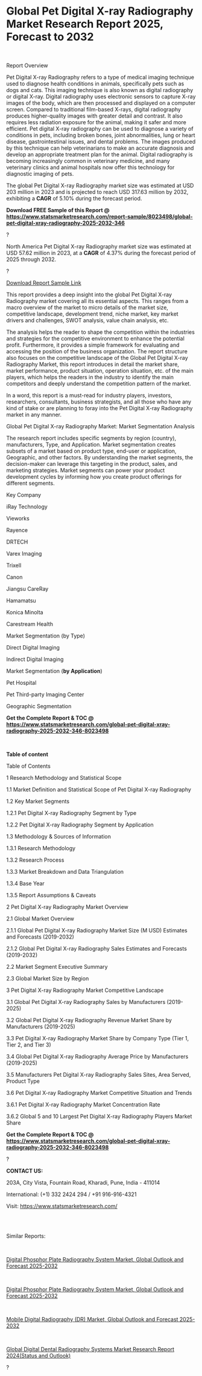 <h1>Global Pet Digital X-ray Radiography Market Research Report 2025, Forecast to 2032</h1><br/><p>Report Overview</p>
 
 
 
 <p>Pet Digital X-ray Radiography refers to a type of medical imaging technique used to diagnose health conditions in animals, specifically pets such as dogs and cats. This imaging technique is also known as digital radiography or digital X-ray. Digital radiography uses electronic sensors to capture X-ray images of the body, which are then processed and displayed on a computer screen. Compared to traditional film-based X-rays, digital radiography produces higher-quality images with greater detail and contrast. It also requires less radiation exposure for the animal, making it safer and more efficient. Pet digital X-ray radiography can be used to diagnose a variety of conditions in pets, including broken bones, joint abnormalities, lung or heart disease, gastrointestinal issues, and dental problems. The images produced by this technique can help veterinarians to make an accurate diagnosis and develop an appropriate treatment plan for the animal. Digital radiography is becoming increasingly common in veterinary medicine, and many veterinary clinics and animal hospitals now offer this technology for diagnostic imaging of pets.</p>
 
 
 
 <p>The global Pet Digital X-ray Radiography market size was estimated at USD 203 million in 2023 and is projected to reach USD 317.63 million by 2032, exhibiting a <strong>CAGR</strong> of 5.10% during the forecast period.</p>
 
 
 
 <div><b>Download FREE Sample of this Report @ <a href="https://www.statsmarketresearch.com/download-free-sample/8023498/global-pet-digital-xray-radiography-2025-2032-346">https://www.statsmarketresearch.com/report-sample/8023498/global-pet-digital-xray-radiography-2025-2032-346</a></b></div>
 
 
 
 <p>? </p>
 
 
 
 <p>North America Pet Digital X-ray Radiography market size was estimated at USD 57.62 million in 2023, at a <strong>CAGR</strong> of 4.37% during the forecast period of 2025 through 2032.</p>
 
 
 
 <p>? </p>
 
 
 
 <p><a href="https://www.statsmarketresearch.com/download-free-sample/8023498/global-pet-digital-xray-radiography-2025-2032-346">Download Report Sample Link</a></p>
 
 
 
 <p>This report provides a deep insight into the global Pet Digital X-ray Radiography market covering all its essential aspects. This ranges from a macro overview of the market to micro details of the market size, competitive landscape, development trend, niche market, key market drivers and challenges, SWOT analysis, value chain analysis, etc.</p>
 
 
 
 <p>The analysis helps the reader to shape the competition within the industries and strategies for the competitive environment to enhance the potential profit. Furthermore, it provides a simple framework for evaluating and accessing the position of the business organization. The report structure also focuses on the competitive landscape of the Global Pet Digital X-ray Radiography Market, this report introduces in detail the market share, market performance, product situation, operation situation, etc. of the main players, which helps the readers in the industry to identify the main competitors and deeply understand the competition pattern of the market.</p>
 
 
 
 <p>In a word, this report is a must-read for industry players, investors, researchers, consultants, business strategists, and all those who have any kind of stake or are planning to foray into the Pet Digital X-ray Radiography market in any manner.</p>
 
 
 
 <p>Global Pet Digital X-ray Radiography Market: Market Segmentation Analysis</p>
 
 
 
 <p>The research report includes specific segments by region (country), manufacturers, Type, and Application. Market segmentation creates subsets of a market based on product type, end-user or application, Geographic, and other factors. By understanding the market segments, the decision-maker can leverage this targeting in the product, sales, and marketing strategies. Market segments can power your product development cycles by informing how you create product offerings for different segments.</p>
 
 
 
 <p>Key Company</p>
 
 
 
 <p>iRay Technology</p>
 
 
 
 <p>Vieworks</p>
 
 
 
 <p>Rayence</p>
 
 
 
 <p>DRTECH</p>
 
 
 
 <p>Varex Imaging</p>
 
 
 
 <p>Trixell</p>
 
 
 
 <p>Canon</p>
 
 
 
 <p>Jiangsu CareRay</p>
 
 
 
 <p>Hamamatsu</p>
 
 
 
 <p>Konica Minolta</p>
 
 
 
 <p>Carestream Health</p>
 
 
 
 <p>Market Segmentation (by Type)</p>
 
 
 
 <p>Direct Digital Imaging</p>
 
 
 
 <p>Indirect Digital Imaging</p>
 
 
 
 <p>Market Segmentation (<strong>by Application</strong>)</p>
 
 
 
 <p>Pet Hospital</p>
 
 
 
 <p>Pet Third-party Imaging Center</p>
 
 
 
 <p>Geographic Segmentation</p>
 
 
 
 <div><b>Get the Complete Report & TOC @ <a href="https://www.statsmarketresearch.com/global-pet-digital-xray-radiography-2025-2032-346-8023498">https://www.statsmarketresearch.com/global-pet-digital-xray-radiography-2025-2032-346-8023498</a></b></div>
 
 
 
 <p><br />
 
 <b>Table of content</b></p>
 
 
 
 <p>Table of Contents<br />
 
 1 Research Methodology and Statistical Scope<br />
 
 1.1 Market Definition and Statistical Scope of Pet Digital X-ray Radiography<br />
 
 1.2 Key Market Segments<br />
 
 1.2.1 Pet Digital X-ray Radiography Segment by Type<br />
 
 1.2.2 Pet Digital X-ray Radiography Segment by Application<br />
 
 1.3 Methodology & Sources of Information<br />
 
 1.3.1 Research Methodology<br />
 
 1.3.2 Research Process<br />
 
 1.3.3 Market Breakdown and Data Triangulation<br />
 
 1.3.4 Base Year<br />
 
 1.3.5 Report Assumptions & Caveats<br />
 
 2 Pet Digital X-ray Radiography Market Overview<br />
 
 2.1 Global Market Overview<br />
 
 2.1.1 Global Pet Digital X-ray Radiography Market Size (M USD) Estimates and Forecasts (2019-2032)<br />
 
 2.1.2 Global Pet Digital X-ray Radiography Sales Estimates and Forecasts (2019-2032)<br />
 
 2.2 Market Segment Executive Summary<br />
 
 2.3 Global Market Size by Region<br />
 
 3 Pet Digital X-ray Radiography Market Competitive Landscape<br />
 
 3.1 Global Pet Digital X-ray Radiography Sales by Manufacturers (2019-2025)<br />
 
 3.2 Global Pet Digital X-ray Radiography Revenue Market Share by Manufacturers (2019-2025)<br />
 
 3.3 Pet Digital X-ray Radiography Market Share by Company Type (Tier 1, Tier 2, and Tier 3)<br />
 
 3.4 Global Pet Digital X-ray Radiography Average Price by Manufacturers (2019-2025)<br />
 
 3.5 Manufacturers Pet Digital X-ray Radiography Sales Sites, Area Served, Product Type<br />
 
 3.6 Pet Digital X-ray Radiography Market Competitive Situation and Trends<br />
 
 3.6.1 Pet Digital X-ray Radiography Market Concentration Rate<br />
 
 3.6.2 Global 5 and 10 Largest Pet Digital X-ray Radiography Players Market Share</p>
 
 
 
 <div><b>Get the Complete Report & TOC @ <a href="https://www.statsmarketresearch.com/global-pet-digital-xray-radiography-2025-2032-346-8023498">https://www.statsmarketresearch.com/global-pet-digital-xray-radiography-2025-2032-346-8023498</a></b></div>
 
 
 
 <p>? </p>
 
 
 
 <p><b>CONTACT US:</b><br />
 
 203A, City Vista, Fountain Road, Kharadi, Pune, India - 411014<br />
 
 International: (+1) 332 2424 294 / +91 916-916-4321<br />
 
 Visit: <a href="https://www.statsmarketresearch.com/">https://www.statsmarketresearch.com/</a><br />
 
 <br />
 
 <br />
 
 Similar Reports:<br />
 
 <br />
 
 <a href="https://www.statsmarketresearch.com/global-digital-phosphor-plate-radiography-system-forecast-2025-2032-986-8034519">Digital Phosphor Plate Radiography System Market, Global Outlook and Forecast 2025-2032 </a><br />
 
 <br />
 
 <a href="https://www.statsmarketresearch.com/global-digital-phosphor-plate-radiography-system-forecast-2025-2032-564-8034516">Digital Phosphor Plate Radiography System Market, Global Outlook and Forecast 2025-2032 </a><br />
 
 <br />
 
 <a href="https://www.statsmarketresearch.com/global-mobile-digital-radiography-forecast-2025-2032-572-8029229">Mobile Digital Radiography (DR) Market, Global Outlook and Forecast 2025-2032</a><br />
 
 <br />
 
 <a href="https://www.statsmarketresearch.com/global-digital-dental-radiography-systems-2024-96-8009489">Global Digital Dental Radiography Systems Market Research Report 2024(Status and Outlook)</a><br />
 
 ? </p>